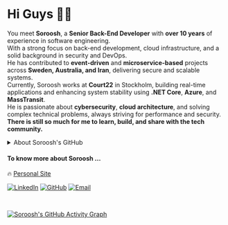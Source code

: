 # Hi Guys ✋🏻

You meet **Soroosh**, a **Senior Back-End Developer** with **over 10 years** of experience in software engineering.
<br />
With a strong focus on back-end development, cloud infrastructure, and a solid background in security and DevOps.
<br />
He has contributed to **event-driven** and **microservice-based** projects across **Sweden, Australia, and Iran**, delivering secure and scalable systems.
<br />
Currently, Soroosh works at **Court22** in Stockholm, building real-time applications and enhancing system stability using **.NET Core**, **Azure**, and **MassTransit**.
<br />
He is passionate about **cybersecurity**, **cloud architecture**, and solving complex technical problems, always striving for performance and security.
<br />
**There is still so much for me to learn, build, and share with the tech community.**
<br />

<details close>
  <summary>About Soroosh's GitHub</summary>
  <br />
  <p align="center">
    <img src="https://github-readme-stats.vercel.app/api?username=sorooshkj&count_private=true&show_icons=false&include_all_commits=true&hide_title=true&theme=gruvbox&bg_color=0D1117&border_color=0D1117&text_color=ffffff" alt="GitHub Stats" />
  </p>
  <br />
  <div align="left">
      <p>Languages:</p>
      <img src="https://skillicons.dev/icons?i=cs,dotnet,ts,js,sql,postgres,mongodb" />
      <br /><br />
      <p>Tools & Frameworks:</p>
      <img src="https://skillicons.dev/icons?i=azure,aws,docker,kubernetes,terraform,redis,graphql,react,nextjs" />
      <br /><br />
      <p>Security & DevOps:</p>
      <img src="https://skillicons.dev/icons?i=jenkins,git,github,gitlab,linux" />
      <br /><br />
      <p>Other:</p>
      <img src="https://skillicons.dev/icons?i=tailwind,redux,nginx,postman" />
  </p>
  <br /><br />
</details>

#### To know more about Soroosh ...

🔥 [Personal Site](https://khajevandi.com)

[![LinkedIn](https://img.shields.io/badge/-LinkedIn-076678?style=flat&logo=Linkedin&logoColor=fbf1c7)](https://linkedin.com/in/soroosh-khajevandi)
[![GitHub](https://img.shields.io/badge/-GitHub-333333?style=flat&logo=github&logoColor=white)](https://github.com/sorooshkj)
[![Email](https://img.shields.io/badge/-Email-D14836?style=flat&logo=gmail&logoColor=white)](mailto:soroush.kj@gmail.com)

<br />

[![Soroosh's GitHub Activity Graph](https://github-readme-activity-graph.vercel.app/graph?username=sorooshkj&bg_color=0d1117&color=6e6e6e&line=00572a&point=39d353&area=true&hide_border=true)](https://github.com/ashutosh00710/github-readme-activity-graph)
